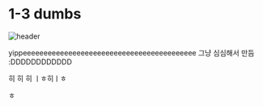 # 1-3 dumbs

![header](https://capsule-render.vercel.app/api?type=rect&color=gradient&height=300&section=header&text=Hello%20DUMBS)

yippeeeeeeeeeeeeeeeeeeeeeeeeeeeeeeeeeeeeeeeeee
그냥 심심해서 만듬 :DDDDDDDDDDDD








히
히
히
ㅣㅎ히ㅣㅎ

ㅎ
